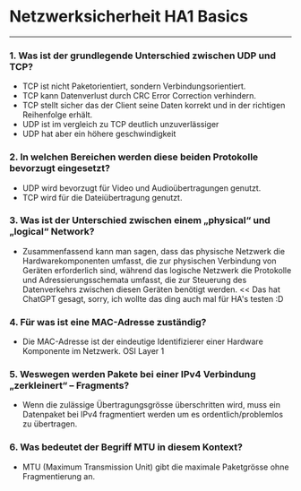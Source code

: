 # Netzwerksicherheit HA1 Basics
---

### 1. Was ist der grundlegende Unterschied zwischen UDP und TCP?
- TCP ist nicht Paketorientiert, sondern Verbindungsorientiert.
- TCP kann Datenverlust durch CRC Error Correction verhindern.
- TCP stellt sicher das der Client seine Daten korrekt und in der richtigen Reihenfolge erhält.
- UDP ist im vergleich zu TCP deutlich unzuverlässiger
- UDP hat aber ein höhere geschwindigkeit
### 2. In welchen Bereichen werden diese beiden Protokolle bevorzugt eingesetzt?
- UDP wird bevorzugt für Video und Audioübertragungen genutzt. 
- TCP wird für die Dateiübertragung genutzt.
### 3. Was ist der Unterschied zwischen einem „physical“ und „logical“ Network?
- Zusammenfassend kann man sagen, dass das physische Netzwerk die Hardwarekomponenten umfasst, die zur physischen Verbindung von Geräten erforderlich sind, während das logische Netzwerk die Protokolle und Adressierungsschemata umfasst, die zur Steuerung des Datenverkehrs zwischen diesen Geräten benötigt werden. << Das hat ChatGPT gesagt, sorry, ich wollte das ding auch mal für HA's testen :D 
### 4. Für was ist eine MAC-Adresse zuständig?
- Die MAC-Adresse ist der eindeutige Identifizierer einer Hardware Komponente im Netzwerk. OSI Layer 1
### 5. Weswegen werden Pakete bei einer IPv4 Verbindung „zerkleinert“ – Fragments?
- Wenn die zulässige Übertragungsgrösse überschritten wird, muss ein Datenpaket bei IPv4 fragmentiert werden um es ordentlich/problemlos zu übertragen. 
### 6. Was bedeutet der Begriff MTU in diesem Kontext?
- MTU (Maximum Transmission Unit) gibt die maximale Paketgrösse ohne Fragmentierung an.